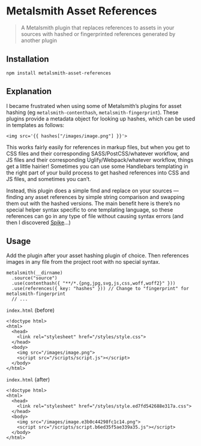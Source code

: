 # Metalsmith Asset References

> A Metalsmith plugin that replaces references to assets in your sources with hashed or fingerprinted references generated by another plugin

## Installation

    npm install metalsmith-asset-references

## Explanation

I became frustrated when using some of Metalsmith’s plugins for asset hashing (eg `metalsmith-contenthash`, `metalsmith-fingerprint`). These plugins provide a metadata object for looking up hashes, which can be used in templates as follows:

    <img src='{{ hashes["/images/image.png"] }}'>

This works fairly easily for references in markup files, but when you get to CSS files and their corresponding SASS/PostCSS/whatever workflow, and JS files and their corresponding Uglify/Webpack/whatever workflow, things get a little hairier! Sometimes you can use some Handlebars templating in the right part of your build process to get hashed references into CSS and JS files, and sometimes you can’t.

Instead, this plugin does a simple find and replace on your sources — finding any asset references by simple string comparison and swapping them out with the hashed versions. The main benefit here is there’s no special helper syntax specific to one templating language, so these references can go in any type of file without causing syntax errors (and then I discovered [Spike](https://www.spike.cf)...)

## Usage

Add the plugin after your asset hashing plugin of choice. Then references images in any file from the project root with no special syntax.

    metalsmith(__dirname)
      .source("source")
      .use(contenthash({ "**/*.{png,jpg,svg,js,css,woff,woff2}" }))
      .use(references({ key: "hashes" })) // Change to "fingerprint" for metalsmith-fingerprint
      // ...


`index.html` (before)

    <!doctype html>
    <html>
      <head>
        <link rel="stylesheet" href="/styles/style.css">
      </head>
      <body>
        <img src="/images/image.png">
        <script src="/scripts/script.js"></script>
      </body>
    </html>

`index.html` (after)

    <!doctype html>
    <html>
      <head>
        <link rel="stylesheet" href="/styles/style.ed7fd542688e317a.css">
      </head>
      <body>
        <img src="/images/image.e3b0c44298fc1c14.png">
        <script src="/scripts/script.b6ed35f5ae339a35.js"></script>
      </body>
    </html>
